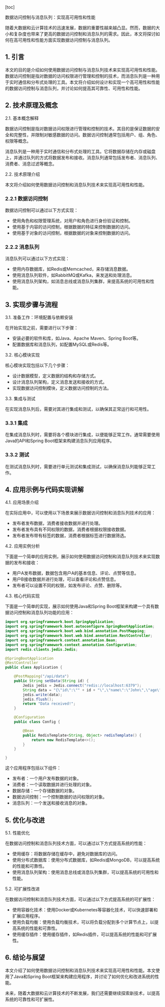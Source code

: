 
[toc]                    
                
                
数据访问控制与消息队列：实现高可用性和性能

随着大数据和云计算技术的迅速发展，数据的重要性越来越凸显。然而，数据的大小和复杂度也带来了更高的数据访问控制和消息队列的需求。因此，本文将探讨如何在高可用性和性能方面实现数据访问控制与消息队列。

## 1. 引言

本文的目的是介绍如何使用数据访问控制与消息队列技术来实现高可用性和性能。数据访问控制是指对数据的访问权限进行管理和控制的技术，而消息队列是一种用于实时通信和分布式处理的工具。本文将介绍如何设计和实现一个高可用性和性能的数据访问控制与消息队列，并讨论如何提高其可靠性、可用性和性能。

## 2. 技术原理及概念

2.1. 基本概念解释

数据访问控制是指对数据访问权限进行管理和控制的技术。其目的是保证数据的安全和完整性，并限制对敏感数据的访问。数据访问控制通常包括用户、组、角色、权限等概念。

消息队列是一种用于实时通信和分布式处理的工具。它将数据存储在内存或磁盘上，并通过队列的方式将数据发布和接收。消息队列通常包括发布者、消息队列、消费者、消息过滤等概念。

2.2. 技术原理介绍

本文将介绍如何使用数据访问控制和消息队列技术来实现高可用性和性能。

### 2.2.1 数据访问控制

数据访问控制可以通过以下方式实现：

- 使用角色和权限管理系统，对用户和角色进行身份验证和控制。
- 使用基于内容的访问控制，根据数据的特征来控制数据的访问。
- 使用基于对象的访问控制，根据数据的对象来控制数据的访问。

### 2.2.2 消息队列

消息队列可以通过以下方式实现：

- 使用内存数据库，如Redis或Memcached，来存储消息数据。
- 使用消息队列软件，如RabbitMQ或Kafka，来发送和处理消息。
- 使用消息队列架构，如消息总线或消息队列集群，来提高系统的可用性和性能。

## 3. 实现步骤与流程

3.1. 准备工作：环境配置与依赖安装

在开始实现之前，需要进行以下步骤：

- 安装必要的软件和库，如Java、Apache Maven、Spring Boot等。
- 配置数据库和消息队列，如配置MySQL或Redis等。

3.2. 核心模块实现

核心模块实现包括以下几个步骤：

- 设计数据模型，定义数据的结构和存储方式。
- 设计消息队列架构，定义消息发送和接收的方式。
- 实现数据访问控制模块，定义数据访问控制的方法。

3.3. 集成与测试

在实现消息队列后，需要对其进行集成和测试，以确保其正常运行和可用性。

### 3.3.1 集成

在集成消息队列时，需要将各个模块进行集成，以便能够正常工作。通常需要使用Java的API和Spring Boot框架来构建消息队列应用程序。

### 3.3.2 测试

在测试消息队列时，需要进行单元测试和集成测试，以确保消息队列能够正常工作。

## 4. 应用示例与代码实现讲解

4.1. 应用场景介绍

在实际应用中，可以使用以下场景来展示数据访问控制和消息队列技术的应用：

- 发布者发布数据，消费者接收数据并进行处理。
- 发布者发布具有不同权限的数据，消费者根据权限接收数据。
- 发布者发布带有标签的数据，消费者根据标签进行数据筛选。

4.2. 应用实例分析

下面是一个简单的应用实例，展示如何使用数据访问控制和消息队列技术来实现数据的发布和接收：

- 用户A发布数据，数据包含用户A的基本信息、评论、点赞等信息。
- 用户B接收数据并进行处理，可以查看评论和点赞信息。
- 发布者可以设置不同的权限，如发布评论、点赞、删除等。

4.3. 核心代码实现

下面是一个简单的实现，展示如何使用Java和Spring Boot框架来构建一个具有数据访问控制和消息队列功能的应用：

```java
import org.springframework.boot.SpringApplication;
import org.springframework.boot.autoconfigure.SpringBootApplication;
import org.springframework.boot.web.bind.annotation.PostMapping;
import org.springframework.boot.web.bind.annotation.RestController;
import org.springframework.context.annotation.Bean;
import org.springframework.context.annotation.Configuration;
import redis.clients.jedis.Jedis;

@SpringBootApplication
@RestController
public class Application {

    @PostMapping("/api/data")
    public String setData(String id) {
        Jedis jedis = Jedis.connect("redis://localhost:6379");
        String data = "{\"id\":\"" + id + "\",\"name\":\"John\",\"age\":30,\"city\":\"New York\"}";
        jedis.write(data);
        jedis.flush();
        return "Data received!";
    }

    @Configuration
    public class Config {

        @Bean
        public RedisTemplate<String, Object> redisTemplate() {
            return new RedisTemplate<>();
        }
    }

}
```

这个应用程序包括以下组件：

- 发布者：一个用户发布数据的对象。
- 消费者：一个读取数据并进行处理的对象。
- 数据存储：一个存储数据的对象。
- 数据访问控制：一个控制数据的访问权限的对象。
- 消息队列：一个发送和接收消息的对象。

## 5. 优化与改进

5.1. 性能优化

在数据访问控制和消息队列技术方面，可以通过以下方式提高系统的性能：

- 使用缓存：将数据存储在缓存中，避免对数据库的访问。
- 使用分布式数据库：使用分布式数据库，如Redis或MongoDB，可以提高系统的性能和可靠性。
- 使用消息队列架构：使用消息总线或消息队列集群，可以提高系统的可用性和性能。

5.2. 可扩展性改进

在数据访问控制和消息队列技术方面，可以通过以下方式提高系统的可扩展性：

- 使用容器化技术：使用Docker或Kubernetes等容器化技术，可以快速部署和扩展应用程序。
- 使用负载均衡：使用负载均衡技术，可以将负载分配到多个计算节点上，以提高系统的性能和可靠性。
- 使用缓存插件：使用缓存插件，如Redis插件，可以提高系统的性能和可扩展性。

## 6. 结论与展望

本文介绍了如何使用数据访问控制和消息队列技术来实现高可用性和性能。本文使用了Java和Spring Boot框架来构建应用程序，并讨论了如何优化和改进系统的性能。

未来，随着大数据和云计算技术的不断发展，我们还需要继续探索新技术，以提高系统的可靠性和可扩展性。

